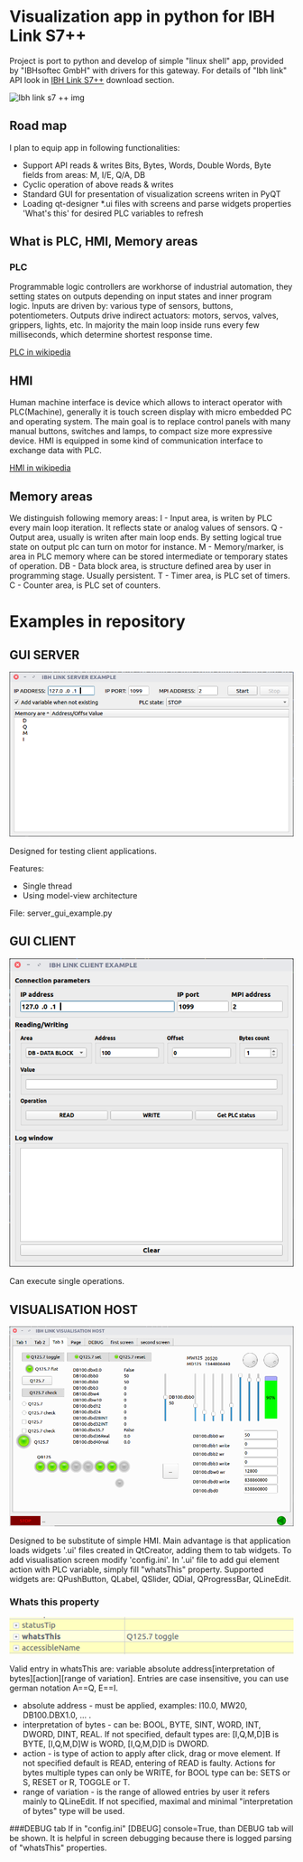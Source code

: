 # Visualization app in python for IBH Link S7++
Project is port to python and develop of simple "linux shell" app, provided by "IBHsoftec GmbH" with drivers for this gateway.
For details of "Ibh link" API look in [IBH Link S7++](https://www.ibhsoftec.com/IBH-Link-S7-PP-Eng) download section.

![Ibh link s7 ++ img](https://www.ibhsoftec.com/WebRoot/Store6/Shops/63444704/4F32/97CB/C3A1/E005/5406/C0A8/2981/4069/20266_ml.gif)

## Road map
I plan to equip app in following functionalities:
* Support API reads & writes Bits, Bytes, Words, Double Words, Byte fields from areas: M, I/E, Q/A, DB
* Cyclic operation of above reads & writes
* Standard GUI for presentation of visualization screens writen in PyQT
* Loading qt-designer *.ui files with screens and parse widgets properties 'What's this' for desired PLC variables to refresh

## What is PLC, HMI, Memory areas
### PLC
Programmable logic controllers are workhorse of industrial automation, they setting states on outputs depending
on input states and inner program logic. Inputs are driven by: various type of sensors, buttons, potentiometers.
Outputs drive indirect actuators: motors, servos, valves, grippers, lights, etc.
In majority the main loop inside runs every few milliseconds, which determine shortest response time.

[PLC in wikipedia](https://en.wikipedia.org/wiki/Programmable_logic_controller)
## HMI
Human machine interface is device which allows to interact operator with PLC(Machine), generally it is touch screen display
with micro embedded PC and operating system.
The main goal is to replace control panels with many manual buttons, switches and lamps, to compact size more expressive device.
HMI is equipped in some kind of communication interface to exchange data with PLC.

[HMI in wikipedia](https://en.wikipedia.org/wiki/Control_panel_(engineering))
## Memory areas
We distinguish following memory areas:
I - Input area, is writen by PLC every main loop iteration. It reflects state or analog values of sensors.
Q - Output area, usually is writen after main loop ends. By setting logical true state on output plc can turn on motor for instance.
M - Memory/marker, is area in PLC memory where can be stored intermediate or temporary states of operation.
DB - Data block area, is structure defined area by user in programming stage. Usually persistent.
T - Timer area, is PLC set of timers.
C - Counter area, is PLC set of counters.

# Examples in repository
## GUI SERVER
![](doc/IBH_LINK_SERVER_EXAMPLE.png)

Designed for testing client applications.

Features:
* Single thread
* Using model-view architecture

File: server_gui_example.py

## GUI CLIENT
![](doc/IBH_LINK_CLIENT_EXAMPLE.png)

Can execute single operations.

## VISUALISATION HOST
![](doc/IBH_LINK_VISUALISATION_HOST.png)

Designed to be substitute of simple HMI.
Main advantage is that application loads widgets '.ui' files created in QtCreator, adding them
to tab widgets. To add visualisation screen modify 'config.ini'.
In '.ui' file to add gui element action with PLC variable, simply fill "whatsThis" property.
Supported widgets are: QPushButton, QLabel, QSlider, QDial, QProgressBar, QLineEdit.

### Whats this property

![](doc/Whats_this.png)

Valid entry in whatsThis are:
variable absolute address\[interpretation of bytes\]\[action\]\[range of variation\].
Entries are case insensitive, you can use german notation A==Q, E==I.
* absolute address - must be applied, examples: I10.0, MW20, DB100.DBX1.0, ... .
* interpretation of bytes - can be: BOOL, BYTE, SINT, WORD, INT, DWORD, DINT, REAL. If not specified, default types are:
 \[I,Q,M,D\]B is BYTE, \[I,Q,M,D\]W is WORD, \[I,Q,M,D\]D is DWORD.
* action - is type of action to apply after click, drag or move element. If not specified default is READ, entering of READ is faulty.
Actions for bytes multiple types can only be WRITE, for BOOL type can be: SETS or S, RESET or R, TOGGLE or T.
* range of variation - is the range of allowed entries by user it refers mainly to QLineEdit. If not specified, maximal
and minimal "interpretation of bytes" type will be used.

###DEBUG tab
If in "config.ini" \[DBEUG\] console=True, than DEBUG tab will be shown. It is helpful in screen debugging because
there is logged parsing of "whatsThis" properties.
